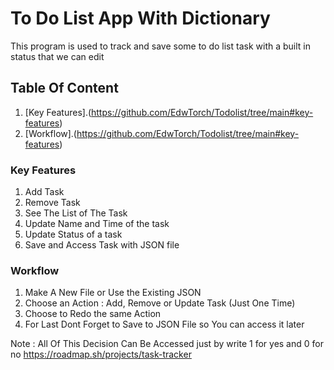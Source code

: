 # To Do List App With Dictionary
This program is used to track and save some to do list task with a built in status that we can edit
## Table Of Content
1. [Key Features].(https://github.com/EdwTorch/Todolist/tree/main#key-features)
2. [Workflow].(https://github.com/EdwTorch/Todolist/tree/main#key-features)
### Key Features
1. Add Task
2. Remove Task
3. See The List of The Task
4. Update Name and Time of the task
5. Update Status of a task
6. Save and Access Task with JSON file

### Workflow
1. Make A New File or Use the Existing JSON
2. Choose an Action : Add, Remove or Update Task (Just One Time)
3. Choose to Redo the same Action
4. For Last Dont Forget to Save to JSON File so You can access it later

Note : All Of This Decision Can Be Accessed just by write 1 for yes and 0 for no
https://roadmap.sh/projects/task-tracker
